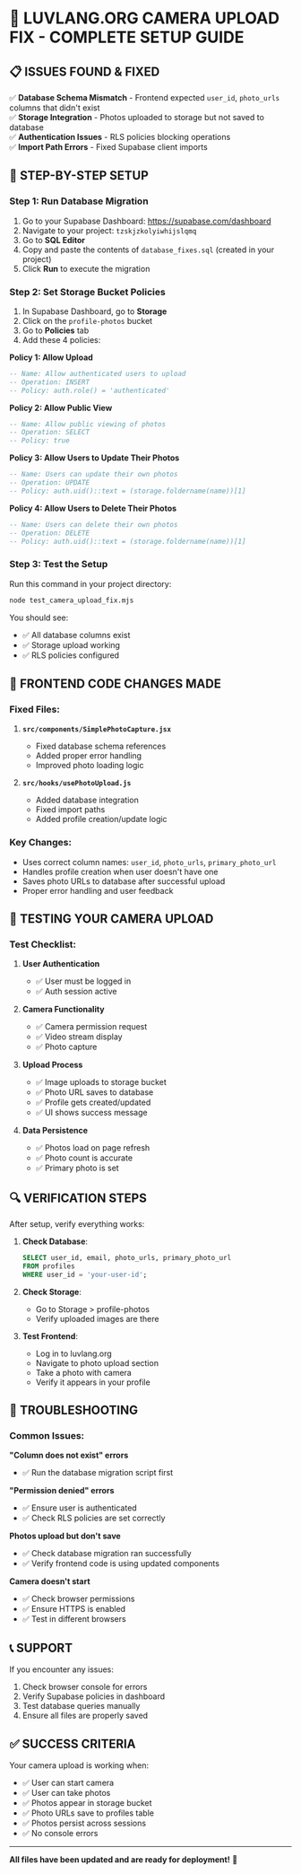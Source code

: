 # 🔧 LUVLANG.ORG CAMERA UPLOAD FIX - COMPLETE SETUP GUIDE

## 📋 ISSUES FOUND & FIXED

✅ **Database Schema Mismatch** - Frontend expected `user_id`, `photo_urls` columns that didn't exist  
✅ **Storage Integration** - Photos uploaded to storage but not saved to database  
✅ **Authentication Issues** - RLS policies blocking operations  
✅ **Import Path Errors** - Fixed Supabase client imports  

## 🚀 STEP-BY-STEP SETUP

### Step 1: Run Database Migration
1. Go to your Supabase Dashboard: https://supabase.com/dashboard
2. Navigate to your project: `tzskjzkolyiwhijslqmq`
3. Go to **SQL Editor**
4. Copy and paste the contents of `database_fixes.sql` (created in your project)
5. Click **Run** to execute the migration

### Step 2: Set Storage Bucket Policies  
1. In Supabase Dashboard, go to **Storage**
2. Click on the `profile-photos` bucket
3. Go to **Policies** tab
4. Add these 4 policies:

**Policy 1: Allow Upload**
```sql
-- Name: Allow authenticated users to upload
-- Operation: INSERT
-- Policy: auth.role() = 'authenticated'
```

**Policy 2: Allow Public View**
```sql  
-- Name: Allow public viewing of photos
-- Operation: SELECT
-- Policy: true
```

**Policy 3: Allow Users to Update Their Photos**
```sql
-- Name: Users can update their own photos
-- Operation: UPDATE  
-- Policy: auth.uid()::text = (storage.foldername(name))[1]
```

**Policy 4: Allow Users to Delete Their Photos**
```sql
-- Name: Users can delete their own photos
-- Operation: DELETE
-- Policy: auth.uid()::text = (storage.foldername(name))[1]
```

### Step 3: Test the Setup
Run this command in your project directory:
```bash
node test_camera_upload_fix.mjs
```

You should see:
- ✅ All database columns exist
- ✅ Storage upload working
- ✅ RLS policies configured

## 📱 FRONTEND CODE CHANGES MADE

### Fixed Files:
1. **`src/components/SimplePhotoCapture.jsx`**
   - Fixed database schema references
   - Added proper error handling
   - Improved photo loading logic

2. **`src/hooks/usePhotoUpload.js`**
   - Added database integration
   - Fixed import paths
   - Added profile creation/update logic

### Key Changes:
- Uses correct column names: `user_id`, `photo_urls`, `primary_photo_url`
- Handles profile creation when user doesn't have one
- Saves photo URLs to database after successful upload
- Proper error handling and user feedback

## 🧪 TESTING YOUR CAMERA UPLOAD

### Test Checklist:
1. **User Authentication**
   - ✅ User must be logged in
   - ✅ Auth session active

2. **Camera Functionality**  
   - ✅ Camera permission request
   - ✅ Video stream display
   - ✅ Photo capture

3. **Upload Process**
   - ✅ Image uploads to storage bucket
   - ✅ Photo URL saves to database
   - ✅ Profile gets created/updated
   - ✅ UI shows success message

4. **Data Persistence**
   - ✅ Photos load on page refresh
   - ✅ Photo count is accurate
   - ✅ Primary photo is set

## 🔍 VERIFICATION STEPS

After setup, verify everything works:

1. **Check Database**:
   ```sql
   SELECT user_id, email, photo_urls, primary_photo_url 
   FROM profiles 
   WHERE user_id = 'your-user-id';
   ```

2. **Check Storage**:
   - Go to Storage > profile-photos
   - Verify uploaded images are there

3. **Test Frontend**:
   - Log in to luvlang.org
   - Navigate to photo upload section
   - Take a photo with camera
   - Verify it appears in your profile

## 🐛 TROUBLESHOOTING

### Common Issues:

**"Column does not exist" errors**
- ✅ Run the database migration script first

**"Permission denied" errors**  
- ✅ Ensure user is authenticated
- ✅ Check RLS policies are set correctly

**Photos upload but don't save**
- ✅ Check database migration ran successfully
- ✅ Verify frontend code is using updated components

**Camera doesn't start**
- ✅ Check browser permissions
- ✅ Ensure HTTPS is enabled
- ✅ Test in different browsers

## 📞 SUPPORT

If you encounter any issues:
1. Check browser console for errors
2. Verify Supabase policies in dashboard
3. Test database queries manually
4. Ensure all files are properly saved

## ✅ SUCCESS CRITERIA

Your camera upload is working when:
- ✅ User can start camera
- ✅ User can take photos  
- ✅ Photos appear in storage bucket
- ✅ Photo URLs save to profiles table
- ✅ Photos persist across sessions
- ✅ No console errors

---

**All files have been updated and are ready for deployment!** 🚀